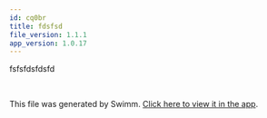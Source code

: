 ```yaml
---
id: cq0br
title: fdsfsd
file_version: 1.1.1
app_version: 1.0.17
---
```


fsfsfdsfdsfd

<br/>

This file was generated by Swimm. [Click here to view it in the app](https://swimm-web-app.web.app/repos/Z2l0aHViJTNBJTNBdGVzdC1naXRodWItYXBwJTNBJTNBc3dpbW1pbw==/docs/cq0br).
